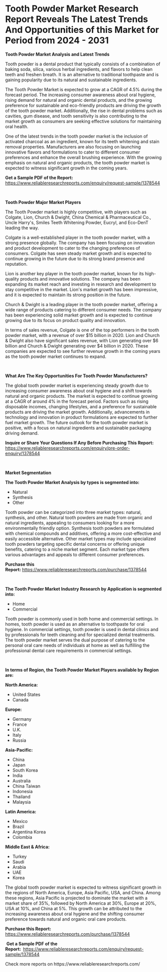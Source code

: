 <p><h1>Tooth Powder Market Research Report Reveals The Latest Trends And Opportunities of this Market for Period from 2024 - 2031</h1></p><p><strong>Tooth Powder Market Analysis and Latest Trends</strong></p>
<p><p>Tooth powder is a dental product that typically consists of a combination of baking soda, silica, various herbal ingredients, and flavors to help clean teeth and freshen breath. It is an alternative to traditional toothpaste and is gaining popularity due to its natural and sustainable ingredients.</p><p>The Tooth Powder Market is expected to grow at a CAGR of 4.5% during the forecast period. The increasing consumer awareness about oral hygiene, rising demand for natural and organic dental products, and the growing preference for sustainable and eco-friendly products are driving the growth of the tooth powder market. Additionally, the rise in dental problems such as cavities, gum disease, and tooth sensitivity is also contributing to the market growth as consumers are seeking effective solutions for maintaining oral health.</p><p>One of the latest trends in the tooth powder market is the inclusion of activated charcoal as an ingredient, known for its teeth whitening and stain removal properties. Manufacturers are also focusing on launching innovative flavors and formulations to cater to different consumer preferences and enhance the overall brushing experience. With the growing emphasis on natural and organic products, the tooth powder market is expected to witness significant growth in the coming years.</p></p>
<p><strong>Get a Sample PDF of the Report:&nbsp;</strong> <a href="https://www.reliableresearchreports.com/enquiry/request-sample/1378544">https://www.reliableresearchreports.com/enquiry/request-sample/1378544</a></p>
<p>&nbsp;</p>
<p><strong>Tooth Powder Major Market Players</strong></p>
<p><p>The Tooth Powder market is highly competitive, with players such as Colgate, Lion, Church & Dwight, China Chemical & Pharmaceutical Co., Uncle Harry's, Smiles Teeth Whitening Powder, Eucryl, and Eco-DenT leading the way. </p><p>Colgate is a well-established player in the tooth powder market, with a strong presence globally. The company has been focusing on innovation and product development to cater to the changing preferences of consumers. Colgate has seen steady market growth and is expected to continue growing in the future due to its strong brand presence and reputation.</p><p>Lion is another key player in the tooth powder market, known for its high-quality products and innovative solutions. The company has been expanding its market reach and investing in research and development to stay competitive in the market. Lion's market growth has been impressive, and it is expected to maintain its strong position in the future.</p><p>Church & Dwight is a leading player in the tooth powder market, offering a wide range of products catering to different consumer needs. The company has been experiencing solid market growth and is expected to continue growing due to its focus on product quality and innovation.</p><p>In terms of sales revenue, Colgate is one of the top performers in the tooth powder market, with a revenue of over $15 billion in 2020. Lion and Church & Dwight also have significant sales revenue, with Lion generating over $6 billion and Church & Dwight generating over $4 billion in 2020. These companies are expected to see further revenue growth in the coming years as the tooth powder market continues to expand.</p></p>
<p>&nbsp;</p>
<p><strong>What Are The Key Opportunities For Tooth Powder Manufacturers?</strong></p>
<p><p>The global tooth powder market is experiencing steady growth due to increasing consumer awareness about oral hygiene and a shift towards natural and organic products. The market is expected to continue growing at a CAGR of around 4% in the forecast period. Factors such as rising disposable incomes, changing lifestyles, and a preference for sustainable products are driving the market growth. Additionally, advancements in technology and innovation in product formulations are expected to further fuel market growth. The future outlook for the tooth powder market is positive, with a focus on natural ingredients and sustainable packaging driving demand.</p></p>
<p><strong>Inquire or Share Your Questions If Any Before Purchasing This Report:</strong> <a href="https://www.reliableresearchreports.com/enquiry/pre-order-enquiry/1378544">https://www.reliableresearchreports.com/enquiry/pre-order-enquiry/1378544</a></p>
<p>&nbsp;</p>
<p><strong>Market Segmentation</strong></p>
<p><strong>The Tooth Powder Market Analysis by types is segmented into:</strong></p>
<p><ul><li>Natural</li><li>Synthesis</li><li>Other</li></ul></p>
<p><p>Tooth powder can be categorized into three market types: natural, synthesis, and other. Natural tooth powders are made from organic and natural ingredients, appealing to consumers looking for a more environmentally friendly option. Synthesis tooth powders are formulated with chemical compounds and additives, offering a more cost-effective and easily accessible alternative. Other market types may include specialized tooth powders targeting specific dental concerns or offering unique benefits, catering to a niche market segment. Each market type offers various advantages and appeals to different consumer preferences.</p></p>
<p><strong>Purchase this Report:&nbsp;</strong><a href="https://www.reliableresearchreports.com/purchase/1378544">https://www.reliableresearchreports.com/purchase/1378544</a></p>
<p>&nbsp;</p>
<p><strong>The Tooth Powder Market Industry Research by Application is segmented into:</strong></p>
<p><ul><li>Home</li><li>Commercial</li></ul></p>
<p><p>Tooth powder is commonly used in both home and commercial settings. In homes, tooth powder is used as an alternative to toothpaste for oral hygiene. In commercial settings, tooth powder is used in dental clinics and by professionals for teeth cleaning and for specialized dental treatments. The tooth powder market serves the dual purpose of catering to the personal oral care needs of individuals at home as well as fulfilling the professional dental care requirements in commercial settings.</p></p>
<p>&nbsp;</p>
<p><strong>In terms of Region, the Tooth Powder Market Players available by Region are:</strong></p>
<p>
    <p> <strong> North America: </strong>
        <ul>
            <li>United States</li>
            <li>Canada</li>
        </ul>
        </p> 
    <p> <strong> Europe: </strong>
        <ul>
            <li>Germany</li>
            <li>France</li>
            <li>U.K.</li>
            <li>Italy</li>
            <li>Russia</li>
        </ul>
        </p> 
    <p> <strong> Asia-Pacific: </strong>
        <ul>
            <li>China</li>
            <li>Japan</li>
            <li>South Korea</li>
            <li>India</li>
            <li>Australia</li>
            <li>China Taiwan</li>
            <li>Indonesia</li>
            <li>Thailand</li>
            <li>Malaysia</li>
        </ul>
        </p> 
    <p> <strong> Latin America: </strong>
        <ul>
            <li>Mexico</li>
            <li>Brazil</li>
            <li>Argentina Korea</li>
            <li>Colombia</li>
        </ul>
        </p> 
    <p> <strong> Middle East & Africa: </strong>
        <ul>
            <li>Turkey</li>
            <li>Saudi</li>
            <li>Arabia</li>
            <li>UAE</li>
            <li>Korea</li>
        </ul>
    </p>
    </p>
<p><p>The global tooth powder market is expected to witness significant growth in the regions of North America, Europe, Asia Pacific, USA, and China. Among these regions, Asia Pacific is projected to dominate the market with a market share of 35%, followed by North America at 30%, Europe at 20%, USA at 10%, and China at 5%. This growth can be attributed to the increasing awareness about oral hygiene and the shifting consumer preference towards natural and organic oral care products.</p></p>
<p><strong>Purchase this Report: </strong><a href="https://www.reliableresearchreports.com/purchase/1378544">https://www.reliableresearchreports.com/purchase/1378544</a></p>
<p>&nbsp;<strong>Get a Sample PDF of the Report:&nbsp;&nbsp;</strong><a href="https://www.reliableresearchreports.com/enquiry/request-sample/1378544">https://www.reliableresearchreports.com/enquiry/request-sample/1378544</a></p>
<p><strong></strong></p>
<p>Check more reports on https://www.reliableresearchreports.com/</p>